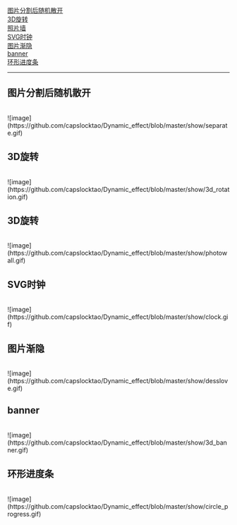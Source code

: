 ﻿[图片分割后随机散开](#separate)<br/>
[3D旋转](#3d_rotation)<br/>
[照片墙](#photowall)<br/>
[SVG时钟](#clock)<br/>
[图片渐隐](#desslove)<br/>
[banner](#3d_banner)<br/>
[环形进度条](#circle_progress)<br/>
***

<h2 id="separate">图片分割后随机散开</h2><br/>
![image](https://github.com/capslocktao/Dynamic_effect/blob/master/show/separate.gif)

<h2 id="3d_rotation">3D旋转</h2><br/>
![image](https://github.com/capslocktao/Dynamic_effect/blob/master/show/3d_rotation.gif)

<h2 id="photowall">3D旋转</h2><br/>
![image](https://github.com/capslocktao/Dynamic_effect/blob/master/show/photowall.gif)

<h2 id="clock">SVG时钟</h2><br/>
![image](https://github.com/capslocktao/Dynamic_effect/blob/master/show/clock.gif)

<h2 id="desslove">图片渐隐</h2><br/>
![image](https://github.com/capslocktao/Dynamic_effect/blob/master/show/desslove.gif)

<h2 id="3d_banner">banner</h2><br/>
![image](https://github.com/capslocktao/Dynamic_effect/blob/master/show/3d_banner.gif)

<h2 id="circle_progress">环形进度条</h2><br/>
![image](https://github.com/capslocktao/Dynamic_effect/blob/master/show/circle_progress.gif)
